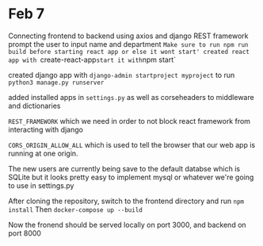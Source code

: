 # Feb 7

Connecting frontend to backend using axios and django REST framework
prompt the user to input name and department
`Make sure to run npm run build before starting react app or else it wont start'
created react app with `create-react-app` start it with `npm start`

created django app with `django-admin startproject myproject`
to run `python3 manage.py runserver`

added installed apps in `settings.py`
as well as corseheaders to middleware and dictionaries

`REST_FRAMEWORK` which we need in order to not block react framework from interacting with django

`CORS_ORIGIN_ALLOW_ALL` which is used to tell the browser that our web app is running at one origin.

The new users are currently being save to the default databse which is SQLite but it looks pretty easy to implement mysql or whatever we're going to use in settings.py

After cloning the repository, switch to the frontend directory and run `npm install`
Then `docker-compose up --build` 

Now the fronend should be served locally on port 3000, and backend on port 8000
